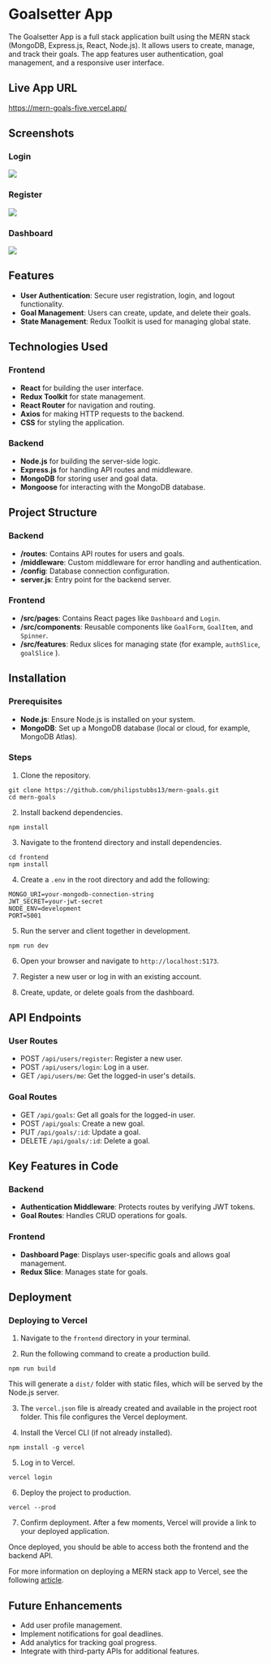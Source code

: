 # Goalsetter App

The Goalsetter App is a full stack application built using the MERN stack (MongoDB, Express.js, React, Node.js). It allows users to create, manage, and track their goals. The app features user authentication, goal management, and a responsive user interface.

## Live App URL

https://mern-goals-five.vercel.app/

## Screenshots

### Login

<img src="./screenshots/login.png" />

### Register

<img src="./screenshots/register.png" />

### Dashboard

<img src="./screenshots/dashboard.png" />

## Features

- **User Authentication**: Secure user registration, login, and logout functionality.
- **Goal Management**: Users can create, update, and delete their goals.
- **State Management**: Redux Toolkit is used for managing global state.

## Technologies Used

### Frontend

- **React** for building the user interface.
- **Redux Toolkit** for state management.
- **React Router** for navigation and routing.
- **Axios** for making HTTP requests to the backend.
- **CSS** for styling the application.

### Backend

- **Node.js** for building the server-side logic.
- **Express.js** for handling API routes and middleware.
- **MongoDB** for storing user and goal data.
- **Mongoose** for interacting with the MongoDB database.

## Project Structure

### Backend

- **/routes**: Contains API routes for users and goals.
- **/middleware**: Custom middleware for error handling and authentication.
- **/config**: Database connection configuration.
- **server.js**: Entry point for the backend server.

### Frontend

- **/src/pages**: Contains React pages like `Dashboard` and `Login`.
- **/src/components**: Reusable components like `GoalForm`, `GoalItem`, and `Spinner`.
- **/src/features**: Redux slices for managing state (for example, `authSlice`, `goalSlice` ).

## Installation

### Prerequisites

- **Node.js**: Ensure Node.js is installed on your system.
- **MongoDB**: Set up a MongoDB database (local or cloud, for example, MongoDB Atlas).

### Steps

1. Clone the repository.

```
git clone https://github.com/philipstubbs13/mern-goals.git
cd mern-goals
```

2. Install backend dependencies.

```
npm install
```

3. Navigate to the frontend directory and install dependencies.

```
cd frontend
npm install
```

4. Create a `.env` in the root directory and add the following:

```
MONGO_URI=your-mongodb-connection-string
JWT_SECRET=your-jwt-secret
NODE_ENV=development
PORT=5001
```

5. Run the server and client together in development.

```
npm run dev
```

6. Open your browser and navigate to `http://localhost:5173`.

7. Register a new user or log in with an existing account.

8. Create, update, or delete goals from the dashboard.

## API Endpoints

### User Routes

- POST `/api/users/register`: Register a new user.
- POST `/api/users/login`: Log in a user.
- GET `/api/users/me`: Get the logged-in user's details.

### Goal Routes

- GET `/api/goals`: Get all goals for the logged-in user.
- POST `/api/goals`: Create a new goal.
- PUT `/api/goals/:id`: Update a goal.
- DELETE `/api/goals/:id`: Delete a goal.

## Key Features in Code

### Backend

- **Authentication Middleware**: Protects routes by verifying JWT tokens.
- **Goal Routes**: Handles CRUD operations for goals.

### Frontend

- **Dashboard Page**: Displays user-specific goals and allows goal management.
- **Redux Slice**: Manages state for goals.

## Deployment

### Deploying to Vercel

1. Navigate to the `frontend` directory in your terminal.

2. Run the following command to create a production build.

```
npm run build
```

This will generate a `dist/` folder with static files, which will be served by the Node.js server.

3. The `vercel.json` file is already created and available in the project root folder. This file configures the Vercel deployment.

4. Install the Vercel CLI (if not already installed).

```
npm install -g vercel
```

5. Log in to Vercel.

```
vercel login
```

6. Deploy the project to production.

```
vercel --prod
```

7. Confirm deployment. After a few moments, Vercel will provide a link to your deployed application.

Once deployed, you should be able to access both the frontend and the backend API.

For more information on deploying a MERN stack app to Vercel, see the following [article](https://medium.com/@avinashukla0704/how-to-deploy-a-combined-react-and-node-js-app-on-vercel-2cb75574cad9).

## Future Enhancements

- Add user profile management.
- Implement notifications for goal deadlines.
- Add analytics for tracking goal progress.
- Integrate with third-party APIs for additional features.
